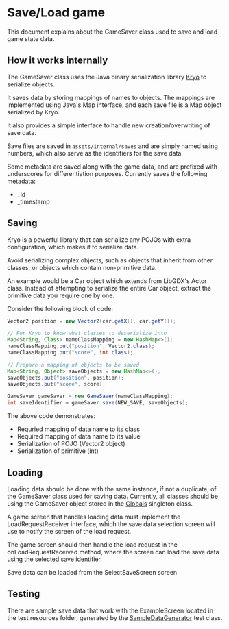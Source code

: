 # Save/Load game

This document explains about the GameSaver class used to save and load game state data.

## How it works internally

The GameSaver class uses the Java binary serialization library [Kryo](https://github.com/EsotericSoftware/kryo) to serialize objects.

It saves data by storing mappings of names to objects. The mappings are implemented using Java's Map interface,
and each save file is a Map object serialized by Kryo.

It also provides a simple interface to handle new creation/overwriting of save data.

Save files are saved in `assets/internal/saves` and are simply named using numbers,
which also serve as the identifiers for the save data.

Some metadata are saved along with the game data, and are prefixed with underscores for differentiation purposes.
Currently saves the following metadata:
- _id
- _timestamp

## Saving

Kryo is a powerful library that can serialize any POJOs with extra configuration, which makes it to serialize data.

Avoid serializing complex objects, such as objects that inherit from other classes, or objects which contain non-primitive
data.

An example would be a Car object which extends from LibGDX's Actor class.
Instead of attempting to serialize the entire Car object,
extract the primitive data you require one by one.

Consider the following block of code:

```Java
Vector2 position = new Vector2(car.getX(), car.getY());

// For Kryo to know what classes to deserialize into
Map<String, Class> nameClassMapping = new HashMap<>();
nameClassMapping.put("position", Vector2.class);
nameClassMapping.put("score", int.class);

// Prepare a mapping of objects to be saved
Map<String, Object> saveObjects = new HashMap<>();
saveObjects.put("position", position);
saveObjects.put("score", score);

GameSaver gameSaver = new GameSaver(nameClassMapping);
int saveIdentifier = gameSaver.save(NEW_SAVE, saveObjects);
```

The above code demonstrates:

- Requried mapping of data name to its class
- Required mapping of data name to its value
- Serialization of POJO (Vector2 object)
- Serialization of primitive (int)

## Loading

Loading data should be done with the same instance, if not a duplicate,
of the GameSaver class used for saving data.
Currently, all classes should be using the GameSaver object stored in the
[Globals](/core/src/main/java/com/georgeneokq/game/Globals.java) singleton class.

A game screen that handles loading data must implement the LoadRequestReceiver interface,
which the save data selection screen will use to notify the screen of the load request.

The game screen should then handle the load request in the onLoadRequestReceived method,
where the screen can load the save data using the selected save identifier.

Save data can be loaded from the SelectSaveScreen screen.

## Testing

There are sample save data that work with the ExampleScreen located in the test resources folder, generated by the [SampleDataGenerator](/core/src/test/java/com/georgeneokq/game/tests/save/GameSaverTest.java) test class.